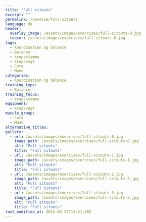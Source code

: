```yaml
---
title: "Full sitouts"
excerpt: ""
permalink: /oevelse/full-sitouts
language: da
header:
  overlay_image: /assets/images/exercises/full-sitouts-0.jpg
  teaser: /assets/images/exercises/full-sitouts-0.jpg
tags:
  - Koordination og balance
  - Balance
  - kropsstamme
  - kropsvægt
  - Core
  - Mave
categories:
  - Koordination og balance
training_type: 
  - Balance
training_focus: 
  - kropsstamme
equipment:
  - kropsvægt
muscle_group:
  - Core
  - Mave
alternative_titles:
gallery:
  - url: /assets/images/exercises/full-sitouts-0.jpg
    image_path: /assets/images/exercises/full-sitouts-0.jpg
    alt: "Full sitouts"
    title: "Full sitouts"
  - url: /assets/images/exercises/full-sitouts-1.jpg
    image_path: /assets/images/exercises/full-sitouts-1.jpg
    alt: "Full sitouts"
    title: "Full sitouts"
  - url: /assets/images/exercises/full-sitouts-2.jpg
    image_path: /assets/images/exercises/full-sitouts-2.jpg
    alt: "Full sitouts"
    title: "Full sitouts"
  - url: /assets/images/exercises/full-sitouts-3.jpg
    image_path: /assets/images/exercises/full-sitouts-3.jpg
    alt: "Full sitouts"
    title: "Full sitouts"
last_modified_at: 2015-03-27T13:51:48Z
---
```



